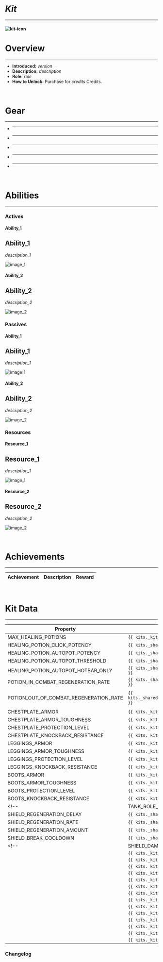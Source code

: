 <!-- replace _kit_ with the actual kit name -->

# _Kit_

---

#### ![_kit_-icon](../assets/icons/maps/_kit_-icon.jpg)

# Overview

---

- **Introduced:** _version_
- **Description:** _description_
- **Role:** _role_
- **How to Unlock:** Purchase for _credits_ Credits.

<br />

# Gear

---

- ***
- ***
- ***
- ***
- ***

<br />

# Abilities

---

### Actives

<!-- tabs:start -->

#### **Ability_1**

## Ability_1

_description_1_

![_image_1_](../assets/kits/_kit_/_image_1_.jpg_)

#### **Ability_2**

## Ability_2

_description_2_

![_image_2_](../assets/kits/_kit_/_image_2_.jpg_)

<!-- tabs:end -->

### Passives

<!-- tabs:start -->

#### **Ability_1**

## Ability_1

_description_1_

![_image_1_](../assets/kits/_kit_/_image_1_.jpg_)

#### **Ability_2**

## Ability_2

_description_2_

![_image_2_](../assets/kits/_kit_/_image_2_.jpg_)

<!-- tabs:end -->

### Resources

<!-- tabs:start -->

#### **Resource_1**

## Resource_1

_description_1_

![_image_1_](../assets/kits/_kit_/_image_1_.jpg_)

#### **Resource_2**

## Resource_2

_description_2_

![_image_2_](../assets/kits/_kit_/_image_2_.jpg_)

<!-- tabs:end -->
<br />

# Achievements

---

<!-- prettier-ignore -->
| Achievement | Description | Reward |
| ----------- | ----------- | ------ |

<br />

# Kit Data

---

<!-- prettier-ignore -->
| Property | Value | Description |
|----------|-------|-------------|
| MAX_HEALING_POTIONS | `{{ kits._kit_.data.MAX_HEALING_POTIONS }}` | {{ kitDataSharedDescriptions.MAX_HEALING_POTIONS }} |
| HEALING_POTION_CLICK_POTENCY | `{{ kits._shared.data.HEALING_POTION_CLICK_POTENCY }}` | {{ kitDataSharedDescriptions.HEALING_POTION_CLICK_POTENCY }} |
| HEALING_POTION_AUTOPOT_POTENCY | `{{ kits._shared.data.HEALING_POTION_AUTOPOT_POTENCY }}` | {{ kitDataSharedDescriptions.HEALING_POTION_AUTOPOT_POTENCY }} |
| HEALING_POTION_AUTOPOT_THRESHOLD | `{{ kits._shared.data.HEALING_POTION_AUTOPOT_THRESHOLD }}` | {{ kitDataSharedDescriptions.HEALING_POTION_AUTOPOT_THRESHOLD }} |
| HEALING_POTION_AUTOPOT_HOTBAR_ONLY | `{{ kits._shared.data.HEALING_POTION_AUTOPOT_HOTBAR_ONLY }}` | {{ kitDataSharedDescriptions.HEALING_POTION_AUTOPOT_HOTBAR_ONLY }} |
| POTION_IN_COMBAT_REGENERATION_RATE | `{{ kits._shared.data.POTION_IN_COMBAT_REGENERATION_RATE }}` | {{ kitDataSharedDescriptions.POTION_IN_COMBAT_REGENERATION_RATE }} |
| POTION_OUT_OF_COMBAT_REGENERATION_RATE | `{{ kits._shared.data.POTION_OUT_OF_COMBAT_REGENERATION_RATE }}` | {{ kitDataSharedDescriptions.POTION_OUT_OF_COMBAT_REGENERATION_RATE }} |
| CHESTPLATE_ARMOR | `{{ kits._kit_.data.CHESTPLATE_ARMOR }}` | {{ kitDataSharedDescriptions.CHESTPLATE_ARMOR }} |
| CHESTPLATE_ARMOR_TOUGHNESS | `{{ kits._kit_.data.CHESTPLATE_ARMOR_TOUGHNESS }}` | {{ kitDataSharedDescriptions.CHESTPLATE_ARMOR_TOUGHNESS }} |
| CHESTPLATE_PROTECTION_LEVEL | `{{ kits._kit_.data.CHESTPLATE_PROTECTION_LEVEL }}` | {{ kitDataSharedDescriptions.CHESTPLATE_PROTECTION_LEVEL }} |
| CHESTPLATE_KNOCKBACK_RESISTANCE | `{{ kits._kit_.data.CHESTPLATE_KNOCKBACK_RESISTANCE }}` | {{ kitDataSharedDescriptions.CHESTPLATE_KNOCKBACK_RESISTANCE }} |
| LEGGINGS_ARMOR | `{{ kits._kit_.data.LEGGINGS_ARMOR }}` | {{ kitDataSharedDescriptions.LEGGINGS_ARMOR }} |
| LEGGINGS_ARMOR_TOUGHNESS | `{{ kits._kit_.data.LEGGINGS_ARMOR_TOUGHNESS }}` | {{ kitDataSharedDescriptions.LEGGINGS_ARMOR_TOUGHNESS }} |
| LEGGINGS_PROTECTION_LEVEL | `{{ kits._kit_.data.LEGGINGS_PROTECTION_LEVEL }}` | {{ kitDataSharedDescriptions.LEGGINGS_PROTECTION_LEVEL }} |
| LEGGINGS_KNOCKBACK_RESISTANCE | `{{ kits._kit_.data.LEGGINGS_KNOCKBACK_RESISTANCE }}` | {{ kitDataSharedDescriptions.LEGGINGS_KNOCKBACK_RESISTANCE }} |
| BOOTS_ARMOR | `{{ kits._kit_.data.BOOTS_ARMOR }}` | {{ kitDataSharedDescriptions.BOOTS_ARMOR }} |
| BOOTS_ARMOR_TOUGHNESS | `{{ kits._kit_.data.BOOTS_ARMOR_TOUGHNESS }}` | {{ kitDataSharedDescriptions.BOOTS_ARMOR_TOUGHNESS }} |
| BOOTS_PROTECTION_LEVEL | `{{ kits._kit_.data.BOOTS_PROTECTION_LEVEL }}` | {{ kitDataSharedDescriptions.BOOTS_PROTECTION_LEVEL }} |
| BOOTS_KNOCKBACK_RESISTANCE | `{{ kits._kit_.data.BOOTS_KNOCKBACK_RESISTANCE }}` | {{ kitDataSharedDescriptions.BOOTS_KNOCKBACK_RESISTANCE }} |
<!-- | TANK_ROLE_KNOCKBACK_PERCENTAGE | `{{ kits._shared.data.TANK_ROLE_KNOCKBACK_PERCENTAGE }}` | {{ kitDataSharedDescriptions.TANK_ROLE_KNOCKBACK_PERCENTAGE }} |
| SHIELD_REGENERATION_DELAY | `{{ kits._shared.data.SHIELD_REGENERATION_DELAY }}` | {{ kitDataSharedDescriptions.SHIELD_REGENERATION_DELAY }} |
| SHIELD_REGENERATION_RATE | `{{ kits._shared.data.SHIELD_REGENERATION_RATE }}` | {{ kitDataSharedDescriptions.SHIELD_REGENERATION_RATE }} |
| SHIELD_REGENERATION_AMOUNT | `{{ kits._shared.data.SHIELD_REGENERATION_AMOUNT }}` | {{ kitDataSharedDescriptions.SHIELD_REGENERATION_AMOUNT }} |
| SHIELD_BREAK_COOLDOWN | `{{ kits._shared.data.SHIELD_BREAK_COOLDOWN }}` | {{ kitDataSharedDescriptions.SHIELD_BREAK_COOLDOWN }} | -->
<!-- | SHIELD_DAMAGE_FACTOR | `{{ kits._shared.data.SHIELD_DAMAGE_FACTOR }}` | {{ kitDataSharedDescriptions.SHIELD_DAMAGE_FACTOR }} |  -->
| | `{{ kits._kit_.data. }}` | |
| | `{{ kits._kit_.data. }}` | |
| | `{{ kits._kit_.data. }}` | |
| | `{{ kits._kit_.data. }}` | |
| | `{{ kits._kit_.data. }}` | |
| | `{{ kits._kit_.data. }}` | |
| | `{{ kits._kit_.data. }}` | |
| | `{{ kits._kit_.data. }}` | |
| | `{{ kits._kit_.data. }}` | |
| | `{{ kits._kit_.data. }}` | |
| | `{{ kits._kit_.data. }}` | |
| | `{{ kits._kit_.data. }}` | |
| | `{{ kits._kit_.data. }}` | |
| | `{{ kits._kit_.data. }}` | |

### Changelog
